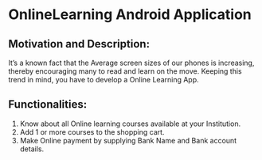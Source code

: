 # OnlineLearning Android Application

## Motivation and Description:
It’s a known fact that the Average screen sizes of our phones is increasing, thereby encouraging many to read and learn on the move. Keeping this trend in mind, you have to develop a Online Learning App.

## Functionalities:
1. Know about all Online learning courses available at your Institution.
2. Add 1 or more courses to the shopping cart.
3. Make Online payment by supplying Bank Name and Bank account details.
